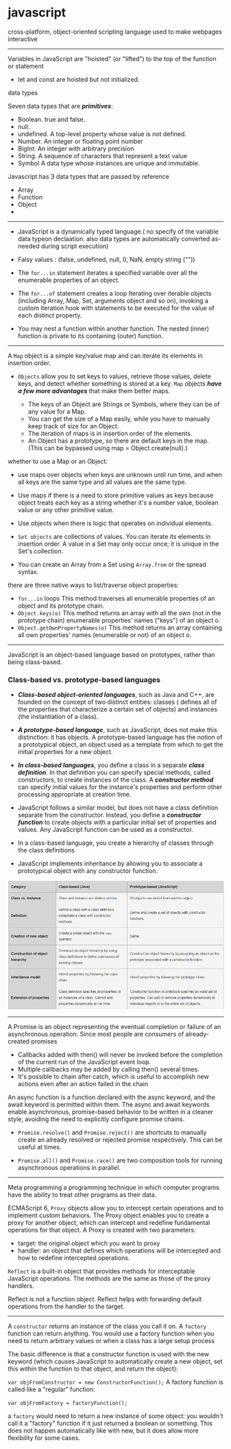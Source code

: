 # javascript

cross-platform, object-oriented scripting language used to make webpages interactive

---

Variables in JavaScript are "hoisted" (or "lifted") to the top of the function or statement

- let and const are hoisted but not initialized.

data types

Seven data types that are **_primitives_**:
  - Boolean. true and false.
  - null.
  - undefined. A top-level property whose value is not defined.
  - Number. An integer or floating point number
  - BigInt. An integer with arbitrary precision
  - String. A sequence of characters that represent a text value
  - Symbol A data type whose instances are unique and immutable.
  
Javascript has 3 data types that are passed by reference
  - Array  
  - Function 
  - Object 
  - 

---

- JavaScript is a dynamically typed language.( no specify of the variable data typeon declaation. also data types are automatically converted as-needed during script execution)

- Falsy values : (false, undefined, null, 0, NaN, empty string (""))
- The `for...in` statement iterates a specified variable over all the enumerable properties of an object.

- The `for...of` statement creates a loop Iterating over iterable objects (including Array, Map, Set, arguments object and so on), invoking a custom iteration hook with statements to be executed for the value of each distinct property.

- You may nest a function within another function. The nested (inner) function is private to its containing (outer) function.

---

A `Map` object is a simple key/value map and can iterate its elements in insertion order.

- `Objects` allow you to set keys to values, retrieve those values, delete keys, and detect whether something is stored at a key. `Map` objects **_have a few more advantages_** that make them better maps.

  - The keys of an Object are Strings or Symbols, where they can be of any value for a Map.
  - You can get the size of a Map easily, while you have to manually keep track of size for an Object.
  - The iteration of maps is in insertion order of the elements.
  - An Object has a prototype, so there are default keys in the map. (This can be bypassed using map = Object.create(null).)

whether to use a Map or an Object:

- use maps over objects when keys are unknown until run time, and when all keys are the same type and all values are the same type.
- Use maps if there is a need to store primitive values as keys because object treats each key as a string whether it's a number value, boolean value or any other primitive value.
- Use objects when there is logic that operates on individual elements.

- `Set objects` are collections of values. You can iterate its elements in insertion order. A value in a Set may only occur once; it is unique in the Set's collection.

- You can create an Array from a Set using `Array.from` or the spread syntax.

there are three native ways to list/traverse object properties:

- `for...in` loops This method traverses all enumerable properties of an object and its prototype chain.
- `Object.keys(o)` This method returns an array with all the own (not in the prototype chain) enumerable properties' names ("keys") of an object o.
- `Object.getOwnPropertyNames(o)` This method returns an array containing all own properties' names (enumerable or not) of an object o.

---

JavaScript is an object-based language based on prototypes, rather than being class-based.

### Class-based vs. prototype-based languages

- **_Class-based object-oriented languages_**, such as Java and C++, are founded on the concept of two distinct entities: classes ( defines all of the properties that characterize a certain set of objects) and instances (the instantiation of a class).

- **_A prototype-based language_**, such as JavaScript, does not make this distinction: it has objects. A prototype-based language has the notion of a prototypical object, an object used as a template from which to get the initial properties for a new object.

- **_In class-based languages_**, you define a class in a separate **_class definition_**. In that definition you can specify special methods, called constructors, to create instances of the class. A **_constructor method_** can specify initial values for the instance's properties and perform other processing appropriate at creation time.

- JavaScript follows a similar model, but does not have a class definition separate from the constructor. Instead, you define a **_constructor function_** to create objects with a particular initial set of properties and values. Any JavaScript function can be used as a constructor.

- In a class-based language, you create a hierarchy of classes through the class definitions

- JavaScript implements inheritance by allowing you to associate a prototypical object with any constructor function.

![](./imgs/05.png)

---

A Promise is an object representing the eventual completion or failure of an asynchronous operation. Since most people are consumers of already-created promises

- Callbacks added with then() will never be invoked before the completion of the current run of the JavaScript event loop.
- Multiple callbacks may be added by calling then() several times.
- It's possible to chain after catch, which is useful to accomplish new actions even after an action failed in the chain

An async function is a function declared with the async keyword, and the await keyword is permitted within them. The async and await keywords enable asynchronous, promise-based behavior to be written in a cleaner style, avoiding the need to explicitly configure promise chains.

- `Promise.resolve()` and `Promise.reject()` are shortcuts to manually create an already resolved or rejected promise respectively. This can be useful at times.

- `Promise.all()` and `Promise.race()` are two composition tools for running asynchronous operations in parallel.

---

Meta programming a programming technique in which computer programs have the ability to treat other programs as their data.

ECMAScript 6, `Proxy` objects allow you to intercept certain operations and to implement custom behaviors.
The Proxy object enables you to create a proxy for another object, which can intercept and redefine fundamental operations for that object.
A Proxy is created with two parameters:

- target: the original object which you want to proxy
- handler: an object that defines which operations will be intercepted and how to redefine intercepted operations.

`Reflect` is a built-in object that provides methods for interceptable JavaScript operations. The methods are the same as those of the proxy handlers.

Reflect is not a function object.
Reflect helps with forwarding default operations from the handler to the target.

--- 

A `constructor` returns an instance of the class you call it on. A `factory` function can return anything. You would use a factory function when you need to return arbitrary values or when a class has a large setup process

The basic difference is that a constructor function is used with the new keyword (which causes JavaScript to automatically create a new object, set this within the function to that object, and return the object):

`var objFromConstructor = new ConstructorFunction();`
A factory function is called like a "regular" function:

`var objFromFactory = factoryFunction();`

a `factory` would need to return a new instance of some object: you wouldn't call it a "factory" function if it just returned a boolean or something. This does not happen automatically like with new, but it does allow more flexibility for some cases.

